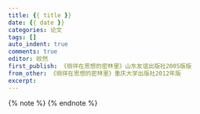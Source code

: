 ```yaml
---
title: {{ title }}
date: {{ date }}
categories: 论文
tags: []
auto_indent: true
comments: true
editor: 皎然
first_publish: 《徜徉在思想的密林里》山东友谊出版社2005版版
from_other: 《徜徉在思想的密林里》重庆大学出版社2012年版
excerpt:
---
```

{% note %}
{% endnote %}
